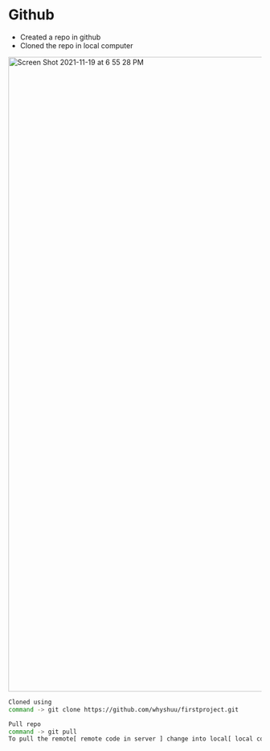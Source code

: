 # Github

- Created a repo in github
- Cloned the repo in local computer
<img width="1263" alt="Screen Shot 2021-11-19 at 6 55 28 PM" src="https://user-images.githubusercontent.com/94725289/142708383-d42158e0-f36e-47b4-89c4-a2150b9b3819.png">

```sh
Cloned using 
command -> git clone https://github.com/whyshuu/firstproject.git

```

```sh
Pull repo 
command -> git pull
To pull the remote[ remote code in server ] change into local[ local computer ]

```
